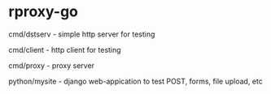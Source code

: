 # rproxy-go

cmd/dstserv - simple http server for testing

cmd/client -  http client for testing

cmd/proxy - proxy server

python/mysite - django web-appication to test POST, forms, file upload, etc
